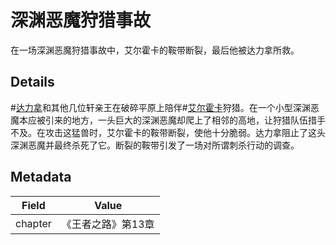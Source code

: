 # 深渊恶魔狩猎事故
在一场深渊恶魔狩猎事故中，艾尔霍卡的鞍带断裂，最后他被达力拿所救。

## Details
#[达力拿](characters/dalinar)和其他几位轩亲王在破碎平原上陪伴#[艾尔霍卡](characters/elhokar)狩猎。在一个小型深渊恶魔本应被引来的地方，一头巨大的深渊恶魔却爬上了相邻的高地，让狩猎队伍措手不及。在攻击这猛兽时，艾尔霍卡的鞍带断裂，使他十分脆弱。达力拿阻止了这头深渊恶魔并最终杀死了它。断裂的鞍带引发了一场对所谓刺杀行动的调查。

## Metadata
| Field | Value |
| ----- | ----- |
| chapter | 《王者之路》第13章|
